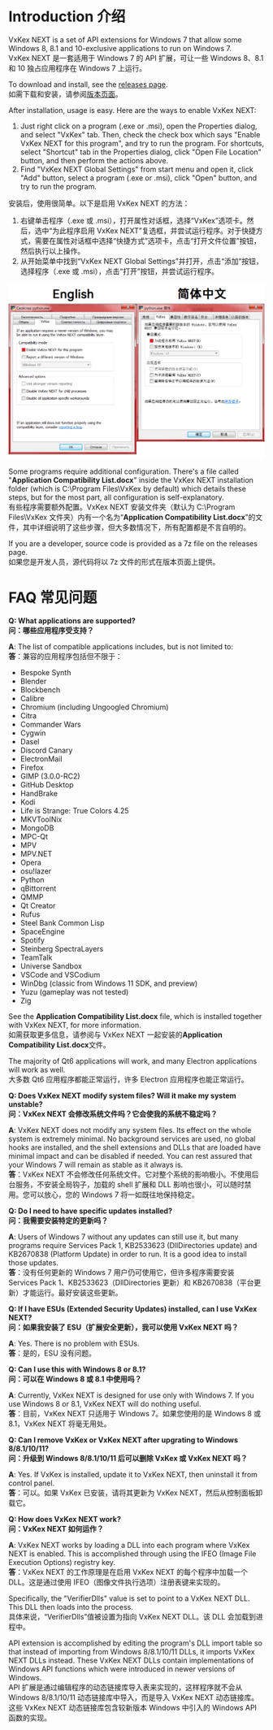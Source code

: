 Introduction  介绍
============

VxKex NEXT is a set of API extensions for Windows 7 that allow some Windows 8, 8.1 and 10-exclusive applications to run on Windows 7.  
VxKex NEXT 是一套适用于 Windows 7 的 API 扩展，可让一些 Windows 8、8.1 和 10 独占应用程序在 Windows 7 上运行。

To download and install, see the [releases page](https://github.com/YuZhouRen86/VxKex-NEXT/releases).  
如需下载和安装，请参阅[版本页面](https://github.com/YuZhouRen86/VxKex-NEXT/releases)。

After installation, usage is easy. Here are the ways to enable VxKex NEXT:
1. Just right click on a program (.exe or .msi), open the Properties dialog, and select "VxKex" tab. Then, check the check box which says "Enable VxKex NEXT for this program", and try to run the program. For shortcuts, select "Shortcut" tab in the Properties dialog, click "Open File Location" button, and then perform the actions above.
2. Find "VxKex NEXT Global Settings" from start menu and open it, click "Add" button, select a program (.exe or .msi), click "Open" button, and try to run the program.

安装后，使用很简单。以下是启用 VxKex NEXT 的方法：
1. 右键单击程序（.exe 或 .msi），打开属性对话框，选择“VxKex”选项卡。然后，选中“为此程序启用 VxKex NEXT”复选框，并尝试运行程序。对于快捷方式，需要在属性对话框中选择“快捷方式”选项卡，点击“打开文件位置”按钮，然后执行以上操作。
2. 从开始菜单中找到“VxKex NEXT Global Settings”并打开，点击“添加”按钮，选择程序（.exe 或 .msi），点击“打开”按钮，并尝试运行程序。

![VxKex configuration GUI](/example-screenshot.png)

Some programs require additional configuration. There's a file called "**Application Compatibility List.docx**" inside the VxKex NEXT installation folder (which is C:\Program Files\VxKex by default) which details these steps, but for the most part, all configuration is self-explanatory.  
有些程序需要额外配置。VxKex NEXT 安装文件夹（默认为 C:\Program Files\VxKex 文件夹）内有一个名为“**Application Compatibility List.docx**”的文件，其中详细说明了这些步骤，但大多数情况下，所有配置都是不言自明的。

If you are a developer, source code is provided as a 7z file on the releases page.  
如果您是开发人员，源代码将以 7z 文件的形式在版本页面上提供。

FAQ  常见问题
===

**Q: What applications are supported?**  
**问：哪些应用程序受支持？**

**A**: The list of compatible applications includes, but is not limited to:  
**答**：兼容的应用程序包括但不限于：

- Bespoke Synth
- Blender
- Blockbench
- Calibre
- Chromium (including Ungoogled Chromium)
- Citra
- Commander Wars
- Cygwin
- Dasel
- Discord Canary
- ElectronMail
- Firefox
- GIMP (3.0.0-RC2)
- GitHub Desktop
- HandBrake
- Kodi
- Life is Strange: True Colors 4.25
- MKVToolNix
- MongoDB
- MPC-Qt
- MPV
- MPV.NET
- Opera
- osu!lazer
- Python
- qBittorrent
- QMMP
- Qt Creator
- Rufus
- Steel Bank Common Lisp
- SpaceEngine
- Spotify
- Steinberg SpectraLayers
- TeamTalk
- Universe Sandbox
- VSCode and VSCodium
- WinDbg (classic from Windows 11 SDK, and preview)
- Yuzu (gameplay was not tested)
- Zig

See the **Application Compatibility List.docx** file, which is installed together with VxKex NEXT, for more information.  
如需获取更多信息，请参阅与 VxKex NEXT 一起安装的**Application Compatibility List.docx**文件。

The majority of Qt6 applications will work, and many Electron applications will work as well.  
大多数 Qt6 应用程序都能正常运行，许多 Electron 应用程序也能正常运行。

**Q: Does VxKex NEXT modify system files? Will it make my system unstable?**  
**问：VxKex NEXT 会修改系统文件吗？它会使我的系统不稳定吗？**

**A**: VxKex NEXT does not modify any system files. Its effect on the whole system is extremely minimal. No background services are used, no global hooks are installed, and the shell extensions and DLLs that are loaded have minimal impact and can be disabled if needed. You can rest assured that your Windows 7 will remain as stable as it always is.  
**答**：VxKex NEXT 不会修改任何系统文件。它对整个系统的影响极小。不使用后台服务，不安装全局钩子，加载的 shell 扩展和 DLL 影响也很小，可以随时禁用。您可以放心，您的 Windows 7 将一如既往地保持稳定。

**Q: Do I need to have specific updates installed?**  
**问：我需要安装特定的更新吗？**

**A**: Users of Windows 7 without any updates can still use it, but many programs require Services Pack 1, KB2533623 (DllDirectories update) and KB2670838 (Platform Update) in order to run. It is a good idea to install those updates.  
**答**：没有任何更新的 Windows 7 用户仍可使用它，但许多程序需要安装 Services Pack 1、KB2533623（DllDirectories 更新）和 KB2670838（平台更新）才能运行。最好安装这些更新。

**Q: If I have ESUs (Extended Security Updates) installed, can I use VxKex NEXT?**  
**问：如果我安装了 ESU（扩展安全更新），我可以使用 VxKex NEXT 吗？**

**A**: Yes. There is no problem with ESUs.  
**答**：是的，ESU 没有问题。

**Q: Can I use this with Windows 8 or 8.1?**  
**问：可以在 Windows 8 或 8.1 中使用吗？**  

**A**: Currently, VxKex NEXT is designed for use only with Windows 7. If you use Windows 8 or 8.1, VxKex NEXT will do nothing useful.  
**答**：目前，VxKex NEXT 只适用于 Windows 7。如果您使用的是 Windows 8 或 8.1，VxKex NEXT 将毫无用处。

**Q: Can I remove VxKex or VxKex NEXT after upgrating to Windows 8/8.1/10/11?**  
**问：升级到 Windows 8/8.1/10/11 后可以删除 VxKex 或 VxKex NEXT 吗？**

**A**: Yes. If VxKex is installed, update it to VxKex NEXT, then uninstall it from control panel.  
**答**：可以。如果 VxKex 已安装，请将其更新为 VxKex NEXT，然后从控制面板卸载它。

**Q: How does VxKex NEXT work?**  
**问：VxKex NEXT 如何运作？**

**A**: VxKex NEXT works by loading a DLL into each program where VxKex NEXT is enabled. This is accomplished through using the IFEO (Image File Execution Options) registry key.  
**答**：VxKex NEXT 的工作原理是在启用 VxKex NEXT 的每个程序中加载一个 DLL。这是通过使用 IFEO（图像文件执行选项）注册表键来实现的。

Specifically, the "VerifierDlls" value is set to point to a VxKex NEXT DLL. This DLL then loads into the process.  
具体来说，“VerifierDlls”值被设置为指向 VxKex NEXT DLL。该 DLL 会加载到进程中。

API extension is accomplished by editing the program's DLL import table so that instead of importing from Windows 8/8.1/10/11 DLLs, it imports VxKex NEXT DLLs instead. These VxKex NEXT DLLs contain implementations of Windows API functions which were introduced in newer versions of Windows.  
API 扩展是通过编辑程序的动态链接库导入表来实现的，这样程序就不会从 Windows 8/8.1/10/11 动态链接库中导入，而是导入 VxKex NEXT 动态链接库。这些 VxKex NEXT 动态链接库包含较新版本 Windows 中引入的 Windows API 函数的实现。
